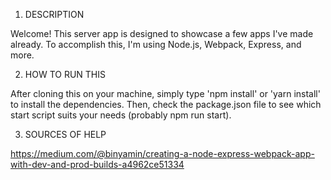 1. DESCRIPTION

Welcome! This server app is designed to showcase a few apps I've made already. To accomplish this, I'm using Node.js, Webpack, Express, and more.

2. HOW TO RUN THIS

After cloning this on your machine, simply type 'npm install' or 'yarn install' to install the dependencies. Then, check the package.json file to see which start script suits your needs (probably npm run start).

3. SOURCES OF HELP

https://medium.com/@binyamin/creating-a-node-express-webpack-app-with-dev-and-prod-builds-a4962ce51334